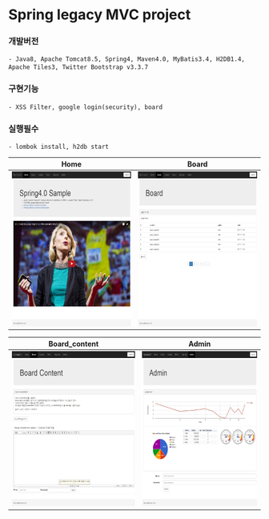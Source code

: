# Spring legacy MVC project

### 개발버전
    - Java8, Apache Tomcat8.5, Spring4, Maven4.0, MyBatis3.4, H2DB1.4, Apache Tiles3, Twitter Bootstrap v3.3.7

### 구현기능
    - XSS Filter, google login(security), board

### 실행필수
    - lombok install, h2db start

| Home  | Board |
| ------------- | ------------- |
| <img src="https://github.com/dezcao/Spring/blob/master/sinzoro2/src/main/webapp/resources/custom/img/home.png?raw=true" width="310px" height="310px" />  | <img src="https://github.com/dezcao/Spring/blob/master/sinzoro2/src/main/webapp/resources/custom/img/board.png?raw=true" width="310px" height="310px" />  |


| Board_content  | Admin |
| ------------- | ------------- |
| <img src="https://github.com/dezcao/Spring/blob/master/sinzoro2/src/main/webapp/resources/custom/img/board_content.png?raw=true" width="310px" height="310px" />  | <img src="https://github.com/dezcao/Spring/blob/master/sinzoro2/src/main/webapp/resources/custom/img/admin.png?raw=true" width="310px" height="310px" />  |
    
